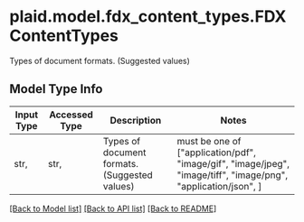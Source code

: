 # plaid.model.fdx_content_types.FDXContentTypes

Types of document formats. (Suggested values)

## Model Type Info
Input Type | Accessed Type | Description | Notes
------------ | ------------- | ------------- | -------------
str,  | str,  | Types of document formats. (Suggested values) | must be one of ["application/pdf", "image/gif", "image/jpeg", "image/tiff", "image/png", "application/json", ] 

[[Back to Model list]](../../README.md#documentation-for-models) [[Back to API list]](../../README.md#documentation-for-api-endpoints) [[Back to README]](../../README.md)

